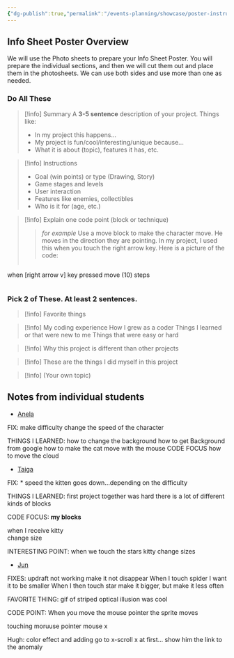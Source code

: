 ```yaml
---
{"dg-publish":true,"permalink":"/events-planning/showcase/poster-instructions/","dgHomeLink":true,"dgPassFrontmatter":false}
---
```


## Info Sheet Poster Overview
We will use the Photo sheets to prepare your Info Sheet Poster.
You will prepare the individual sections, and then we will cut them out and place them in the photosheets. We can use both sides and use more than one as needed.

### Do All These
>[!info] Summary
>A **3-5 sentence** description of your project. Things like:
>- In my project this happens...
>- My project is fun/cool/interesting/unique because...
>- What it is about (topic), features it has, etc.

>[!info] Instructions
>* Goal (win points) or type (Drawing, Story)
>* Game stages and levels
>* User interaction
>* Features like enemies, collectibles
>* Who is it for (age, etc.)

>[!info] Explain one code point (block or technique)
> >*for example* Use a move block to make the character move.
> >He moves in the direction they are pointing.
> >In my project, I used this when you touch the right arrow key.
> >Here is a picture of the code:
>```scratchblock
when [right arrow v] key pressed
move (10) steps
>``` 


<div style="page-break-after: always"></div>


### Pick 2 of These. At least 2 sentences.
>[!info] Favorite things

>[!info]  My coding experience
>How I grew as a coder
>Things I learned or that were new to me
>Things that were easy or hard

> [!info]  Why this project is different than other projects

> [!info]  These are the things I did myself in this project

> [!info] (Your own topic)



<div style="page-break-after: always"></div>

## Notes from individual students 
- <u>Anela</u>

FIX: make difficulty change the speed of the character

THINGS I LEARNED:
how to change the background
how to get Background from google
how to make the cat move with the mouse
CODE FOCUS how to move the cloud

- <u>Taiga</u>

FIX: * speed the kitten goes down...depending on the difficulty

THINGS I LEARNED:
first project together
was hard 
there is a lot of different kinds of blocks

CODE FOCUS: **my blocks**

when I receive kitty  
change size 

INTERESTING POINT:
when we touch the stars kitty change sizes

- <u>Jun</u>

FIXES:
updraft not working make it not disappear
When I touch spider I want it to be smaller
When I then touch star make it bigger, but make it less often

FAVORITE THING: gif of striped optical illusion was cool


CODE POINT: When you move the mouse pointer the sprite moves

touching moruuse pointer mouse x



Hugh: 
color effect and adding go to x-scroll x at first...
show him the link to the anomaly
